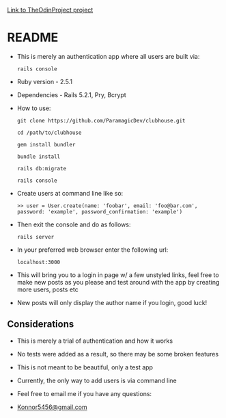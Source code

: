 [Link to TheOdinProject project](https://www.theodinproject.com/lessons/authentication)

# README

* This is merely an authentication app where all users are built via:

      rails console

* Ruby version - 2.5.1
* Dependencies - Rails 5.2.1, Pry, Bcrypt
* How to use:

      git clone https://github.com/ParamagicDev/clubhouse.git

      cd /path/to/clubhouse

      gem install bundler

      bundle install

      rails db:migrate

      rails console

* Create users at command line like so:

      >> user = User.create(name: 'foobar', email: 'foo@bar.com', password: 'example', password_confirmation: 'example')

* Then exit the console and do as follows:

      rails server

* In your preferred web browser enter the following url:

      localhost:3000

* This will bring you to a login in page w/ a few unstyled links, feel free to make new posts as you please and test around with the app by creating more users, posts etc

* New posts will only display the author name if you login, good luck!

## Considerations

* This is merely a trial of authentication and how it works

* No tests were added as a result, so there may be some broken features

* This is not meant to be beautiful, only a test app

* Currently, the only way to add users is via command line

* Feel free to email me if you have any questions:

* Konnor5456@gmail.com
